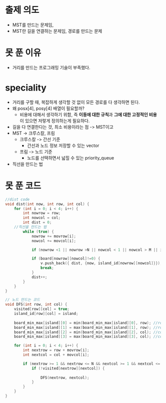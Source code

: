 # 출제 의도
* MST를 만드는 문제임,
* MST란 길을 연결하는 문제임, 경로를 만드는 문제

# 못 푼 이유
* 거리를 만드는 프로그래밍 기술이 부족했다.

# speciality
* 거리를 구할 때, 복잡하게 생각할 것 없이 모든 경로를 다 생각하면 된다.
* 왜 posx[4], posy[4] 배열이 필요할까?
  * 비용에 대해서 생각하기 위함, 즉 <b>이동에 대한 규칙</b>과 <b>그에 대한 고정적인 비용 </b>이 있으면 저렇게 정의하는게 필요하다.
* 길을 다 연결한다는 것, 최소 비용이라는 점 -> MST이고
* MST -> 크루스칼, 프림
  * 크루스칼 -> 간선 기준
    * 간선과 노드 정보 저장할 수 있는 vector
  * 프림 -> 노드 기준
    * 노드를 선택하면서 넓힐 수 있는 priority_queue
* 직선을 만드는 법

# 못 푼 코드
```cpp
//dist code
void dist(int now, int row, int col) {
	for (int i = 0; i < 4; i++) {
		int nowrow = row;
		int nowcol = col;
		int dist = 0;
    //직선을 만드는 법
		while (true) {
			nowrow += movrow[i];
			nowcol += movcol[i];

			if (nowrow <1 || nowrow >N || nowcol < 1 || nowcol > M || island_id[nowrow][nowcol] == now) break;

			if (board[nowrow][nowcol]!=0) {
				v.push_back({ dist, {now, island_id[nowrow][nowcol]}});
				break;
			}
			dist++;
		}
	}
}
```

```cpp
// 노드 만드는 코드
void DFS(int row, int col) {
	visited[row][col] = true;
	island_id[row][col] = island;
	
	board_min_max[island][0] = min(board_min_max[island][0], row); //row min
	board_min_max[island][1] = max(board_min_max[island][1], row); //row max
	board_min_max[island][2] = min(board_min_max[island][2], col); //col min
	board_min_max[island][3] = max(board_min_max[island][3], col); //col max

	for (int i = 0; i < 4; i++) {
		int nextrow = row + movrow[i];
		int nextcol = col + movcol[i];

		if (nextrow >= 1 && nextrow <= N && nextcol >= 1 && nextcol <= M && board[nextrow][nextcol]!=0) {
			if (!visited[nextrow][nextcol]) {
				
				DFS(nextrow, nextcol);
			}
		}
	}
}
```
